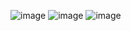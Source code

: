 ![image](https://user-images.githubusercontent.com/29729545/155871367-1109d9c7-0746-4a63-bce0-72b56d8aafe8.png)
![image](https://user-images.githubusercontent.com/29729545/155872716-c5d5eb84-fee6-450f-b0d1-d6dda472d773.png)
![image](https://user-images.githubusercontent.com/29729545/155875332-03d8ef5a-0ac9-4a09-a8ea-2e5efc8e9d3f.png)
